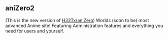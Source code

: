 ## aniZero2
(This is the new version of [H33Tx/aniZero](https://github.com/H33Tx/aniZero)) Worlds (soon to be) most advanced Anime site! Featuring Administration features and everything you need for users and yourself.
